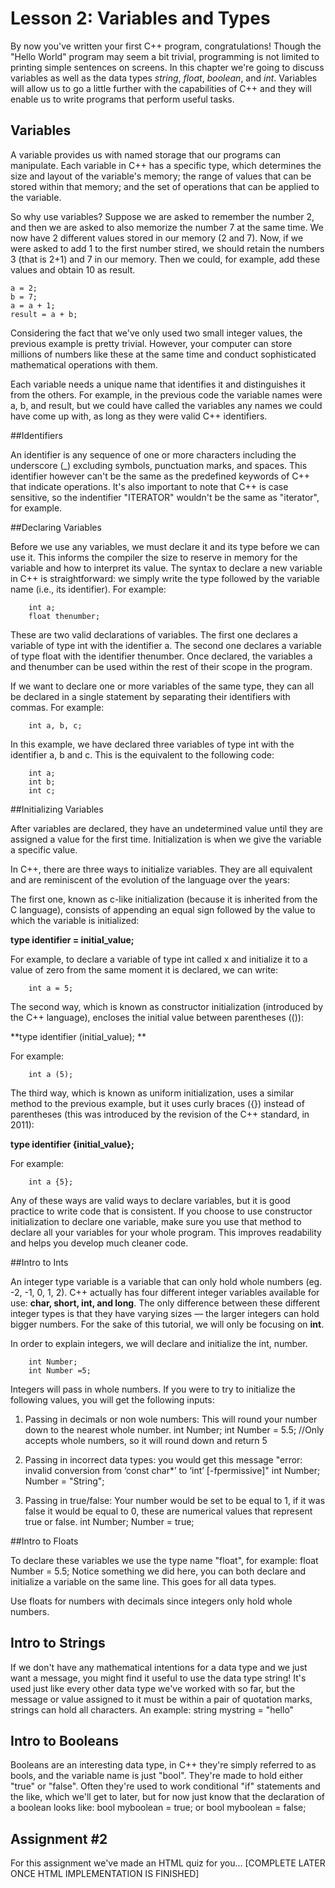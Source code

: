 # Lesson 2: Variables and Types


By now you've written your first C++ program, congratulations! Though the "Hello World" program may seem a bit trivial, programming is not limited to printing simple sentences on screens. In this chapter we're going to discuss variables as well as the data types *string*, *float*, *boolean*, and *int*. Variables will allow us to go a little further with the capabilities of C++ and they will enable us to write programs that perform useful tasks.

## Variables

A variable provides us with named storage that our programs can manipulate. Each variable in C++ has a specific type, which determines the size and layout of the variable's memory; the range of values that can be stored within that memory; and the set of operations that can be applied to the variable.

So why use variables? Suppose we are asked to remember the number 2, and then we are asked to also memorize the number 7 at the same time. We now have 2 different values stored in our memory (2 and 7). Now, if we were asked to add 1 to the first number stired, we should retain the numbers 3 (that is 2+1) and 7 in our memory. Then we could, for example, add these values and obtain 10 as result.

    a = 2;
    b = 7;
    a = a + 1;
    result = a + b;
  
Considering the fact that we've only used two small integer values, the previous example is pretty trivial. However, your computer can store millions of numbers like these at the same time and conduct sophisticated mathematical operations with them.

Each variable needs a unique name that identifies it and distinguishes it from the others. For example, in the previous code the variable names were a, b, and result, but we could have called the variables any names we could have come up with, as long as they were valid C++ identifiers.

##Identifiers

An identifier is any sequence of one or more characters including the underscore (_) excluding symbols, punctuation marks, and spaces. This identifier however can't be the same as the predefined keywords
of C++ that indicate operations.  It's also important to note that C++ is case sensitive, so the indentifier "ITERATOR" wouldn't be the same as "iterator", for example. 

##Declaring Variables

Before we use any variables, we must declare it and its type before we can use it. This informs the compiler the size to reserve in memory for the variable and how to interpret its value. The syntax to declare a new variable in C++ is straightforward: we simply write the type followed by the variable name (i.e., its identifier). For example:

        int a;
        float thenumber;

These are two valid declarations of variables. The first one declares a variable of type int with the identifier a. The second one declares a variable of type float with the identifier thenumber. Once declared, the variables a and thenumber can be used within the rest of their scope in the program.

If we want to declare one or more variables of the same type, they can all be declared in a single statement by separating their identifiers with commas. For example:

        int a, b, c;

In this example, we have declared three variables of type int with the identifier a, b and c. This is the equivalent to the following code:

        int a;
        int b;
        int c;

##Initializing Variables

After variables are declared, they have an undetermined value until they are assigned a value for the first time. Initialization is when we give the variable a specific value.

In C++, there are three ways to initialize variables. They are all equivalent and are reminiscent of the evolution of the language over the years:

The first one, known as c-like initialization (because it is inherited from the C language), consists of appending an equal sign followed by the value to which the variable is initialized:

**type identifier = initial_value;**

For example, to declare a variable of type int called x and initialize it to a value of zero from the same moment it is declared, we can write:

        int a = 5;

The second way, which is known as constructor initialization (introduced by the C++ language), encloses the initial value between parentheses (()):

**type identifier (initial_value); **

For example:

        int a (5);

The third way, which is known as uniform initialization, uses a similar method to the previous example, but it uses curly braces ({}) instead of parentheses (this was introduced by the revision of the C++ standard, in 2011):

**type identifier {initial_value};** 

For example:

        int a {5};

Any of these ways are valid ways to declare variables, but it is good practice to write code that is consistent. If you choose to use constructor initialization to declare one variable, make sure you use that method to declare all your variables for your whole program. This improves readability and helps you develop much cleaner code.

##Intro to Ints

An integer type variable is a variable that can only hold whole numbers (eg. -2, -1, 0, 1, 2). C++ actually has four different integer variables available for use: **char, short, int, and long**. The only difference between these different integer types is that they have varying sizes — the larger integers can hold bigger numbers. For the sake of this tutorial, we will only be focusing on **int**.

In order to explain integers, we will declare and initialize the int, number.

        int Number;
        int Number =5;

Integers will pass in whole numbers. If you were to try to initialize the following values, you will get the following inputs:

1. Passing in decimals or non wole numbers: This will round your number down to the nearest whole number.
        int Number;
        int Number = 5.5; //Only accepts whole numbers, so it will round down and return 5

2. Passing in incorrect data types: you would get this message "error: invalid conversion from ‘const char*’ to ‘int’ [-fpermissive]"
        int Number;
        Number = "String";

3. Passing in true/false: Your number would be set to be equal to 1, if it was false it would be equal to 0, these are numerical values that represent true or false.
        int Number;
        Number = true;	

##Intro to Floats

To declare these variables we use the type name "float", for example:
        float Number = 5.5;	
Notice something we did here, you can both declare and initialize a variable on the same line. This goes for all data types.

Use floats for numbers with decimals since integers only hold whole numbers.

## Intro to Strings

If we don't have any mathematical intentions for a data type and we just want a message, you might find it useful to use the data type string!
It's used just like every other data type we've worked with so far, but the message or value assigned to it must be within a pair of quotation marks, strings can hold all characters. 
An example:
        string mystring = "hello"

## Intro to Booleans

Booleans are an interesting data type, in C++ they're simply referred to as bools, and the variable name is just "bool".  They're made to hold either "true" or "false". Often they're used to work
conditional "if" statements and the like, which we'll get to later, but for now just know that the declaration of a boolean looks like:
        bool myboolean = true;
or
        bool myboolean = false;

## Assignment #2

For this assignment we've made an HTML quiz for you...
[COMPLETE LATER ONCE HTML IMPLEMENTATION IS FINISHED]
